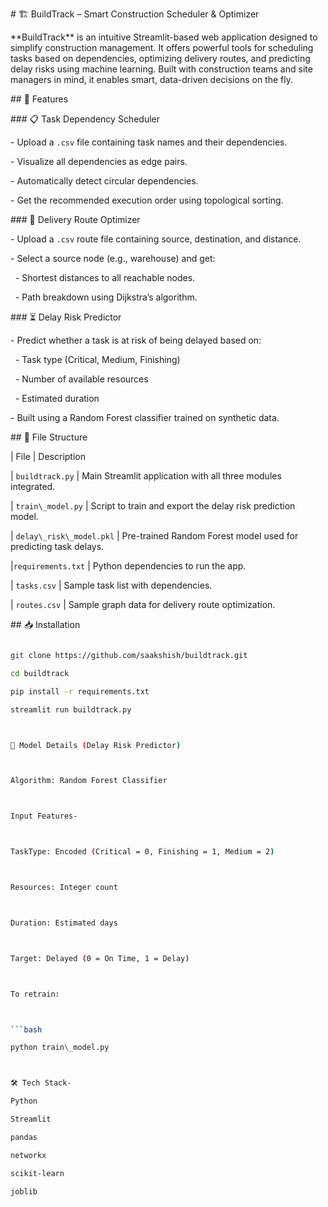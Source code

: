 \# 🏗️ BuildTrack – Smart Construction Scheduler \& Optimizer



\*\*BuildTrack\*\* is an intuitive Streamlit-based web application designed to simplify construction management. It offers powerful tools for scheduling tasks based on dependencies, optimizing delivery routes, and predicting delay risks using machine learning. Built with construction teams and site managers in mind, it enables smart, data-driven decisions on the fly.



\## 🚀 Features



\### 📋 Task Dependency Scheduler

\- Upload a `.csv` file containing task names and their dependencies.

\- Visualize all dependencies as edge pairs.

\- Automatically detect circular dependencies.

\- Get the recommended execution order using topological sorting.



\### 🚚 Delivery Route Optimizer

\- Upload a `.csv` route file containing source, destination, and distance.

\- Select a source node (e.g., warehouse) and get:

&nbsp; - Shortest distances to all reachable nodes.

&nbsp; - Path breakdown using Dijkstra’s algorithm.



\### ⏳ Delay Risk Predictor

\- Predict whether a task is at risk of being delayed based on:

&nbsp; - Task type (Critical, Medium, Finishing)

&nbsp; - Number of available resources

&nbsp; - Estimated duration

\- Built using a Random Forest classifier trained on synthetic data.



\## 📂 File Structure



| File                | Description                                                   


| `buildtrack.py`          | Main Streamlit application with all three modules integrated. 

| `train\_model.py`        | Script to train and export the delay risk prediction model.    

| `delay\_risk\_model.pkl` | Pre-trained Random Forest model used for predicting task delays. 

|`requirements.txt`        | Python dependencies to run the app.                            

| `tasks.csv`              | Sample task list with dependencies. 

| `routes.csv`             | Sample graph data for delivery route optimization. 



\## 📥 Installation



```bash

git clone https://github.com/saakshish/buildtrack.git

cd buildtrack

pip install -r requirements.txt

streamlit run buildtrack.py



🧠 Model Details (Delay Risk Predictor)



Algorithm: Random Forest Classifier



Input Features-



TaskType: Encoded (Critical = 0, Finishing = 1, Medium = 2)



Resources: Integer count



Duration: Estimated days



Target: Delayed (0 = On Time, 1 = Delay)



To retrain:



```bash

python train\_model.py



🛠️ Tech Stack-

Python

Streamlit

pandas

networkx

scikit-learn

joblib





